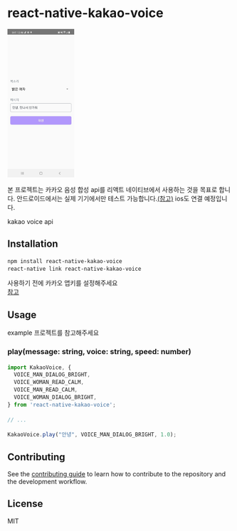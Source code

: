 # react-native-kakao-voice

<img src="./assets/screenShot1.jpeg" alt="스크린샷1" width="150" />

본 프로젝트는 카카오 음성 합성 api를 리액트 네이티브에서 사용하는 것을 목표로 합니다.
안드로이드에서는 실제 기기에서만 테스트 가능합니다.[(참고)](https://devtalk.kakao.com/t/topic/94870)
ios도 연결 예정입니다.

kakao voice api

## Installation

```sh
npm install react-native-kakao-voice
react-native link react-native-kakao-voice
```
사용하기 전에 카카오 앱키를 설정해주세요<br>
[참고](https://github.com/react-native-seoul/react-native-kakao-login#android-1)

## Usage
example 프로젝트를 참고해주세요 <br>
### play(message: string, voice: string, speed: number)

```js
import KakaoVoice, {
  VOICE_MAN_DIALOG_BRIGHT,
  VOICE_WOMAN_READ_CALM,
  VOICE_MAN_READ_CALM,
  VOICE_WOMAN_DIALOG_BRIGHT,
} from 'react-native-kakao-voice';

// ...

KakaoVoice.play("안녕", VOICE_MAN_DIALOG_BRIGHT, 1.0);
```

## Contributing

See the [contributing guide](CONTRIBUTING.md) to learn how to contribute to the repository and the development workflow.

## License

MIT
